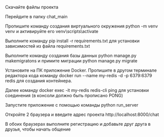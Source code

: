 Скачайте файлы проекта

Перейдите в папку chat_main

Пропишите команду создания виртуального окружения python -m venv venv и активируйте его venv\scripts\activate

Выполните команду pip install -r requirements.txt для установки зависимостей из файла requirements.txt

Выполните команду создания базы данных python manage.py makemigratons и примите миграции python manage.py migrate

Установите на ПК приложение Docker. Пропишите в другом терминале редактора кода команду docker run --name my-redis -d -p 6379:6379 redis для создания контейнера. 

Далее команду docker exec -it my-redis redis-cli ping для установки соединения (в консоли должно быть прописано PONG)

Запустите приложение с помощью команды python run_server 

Откройте 2 браузера и введите адрес проекта http://localhost:8000/chat

В обоих браузерах выполните регистрацию и добавьте друг друга в друзья, чтобы начать общение
